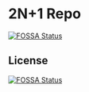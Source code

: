 # 2N+1 Repo
[![FOSSA Status](https://app.fossa.io/api/projects/git%2Bgithub.com%2F2n2b1%2F2N2b1.svg?type=shield)](https://app.fossa.io/projects/git%2Bgithub.com%2F2n2b1%2F2N2b1?ref=badge_shield)



## License
[![FOSSA Status](https://app.fossa.io/api/projects/git%2Bgithub.com%2F2n2b1%2F2N2b1.svg?type=large)](https://app.fossa.io/projects/git%2Bgithub.com%2F2n2b1%2F2N2b1?ref=badge_large)